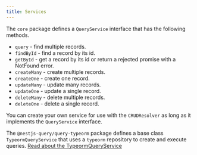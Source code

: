 ```yaml
---
title: Services
---
```


The `core` package defines a `QueryService` interface that has the following methods.

* `query` - find multiple records.
* `findById` - find a record by its id.
* `getById` - get a record by its id or return a rejected promise with a NotFound error.
* `createMany` - create multiple records.
* `createOne` - create one record.
* `updateMany` - update many records.
* `updateOne` - update a single record.
* `deleteMany` - delete multiple records.
* `deleteOne` - delete a single record.

You can create your own service for use with the `CRUDResolver` as long as it implements the `QueryService` interface.

The `@nestjs-query/query-typeorm` package defines a base class `TypeormQueryService` that uses a `typeorm` repository
to create and execute queries. [Read about the TypeormQueryService](../typeorm/services)


